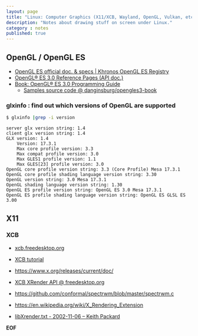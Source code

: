 ```yaml
---
layout: page
title: "Linux: Computer Graphics (X11/XCB, Wayland, OpenGL, Vulkan, etc)"
description: "Notes about drawing stuff on screen under Linux."
category : notes
published: true
---
```


## OpenGL / OpenGL ES

* [OpenGL ES official doc. & specs | Khronos OpenGL ES Registry](https://www.khronos.org/registry/OpenGL/index_es.php)
* [OpenGL® ES 3.0 Reference Pages (API doc.)](https://www.khronos.org/registry/OpenGL-Refpages/es3.0/)
* [Book: OpenGL® ES 3.0 Programming Guide](http://www.opengles-book.com)
    - [Samples source code @ danginsburg/opengles3-book](https://github.com/danginsburg/opengles3-book/)

### glxinfo : find out which versions of OpenGL are supported

```bash
$ glxinfo |grep -i version
```

```
server glx version string: 1.4
client glx version string: 1.4
GLX version: 1.4
    Version: 17.3.1
    Max core profile version: 3.3
    Max compat profile version: 3.0
    Max GLES1 profile version: 1.1
    Max GLES[23] profile version: 3.0
OpenGL core profile version string: 3.3 (Core Profile) Mesa 17.3.1
OpenGL core profile shading language version string: 3.30
OpenGL version string: 3.0 Mesa 17.3.1
OpenGL shading language version string: 1.30
OpenGL ES profile version string: OpenGL ES 3.0 Mesa 17.3.1
OpenGL ES profile shading language version string: OpenGL ES GLSL ES 3.00
```

## X11

### XCB

* [xcb.freedesktop.org](https://xcb.freedesktop.org/)
* [XCB tutorial](https://xcb.freedesktop.org/tutorial/)
* <https://www.x.org/releases/current/doc/>

* [XCB XRender API @ freedesktop.org](https://xcb.freedesktop.org/manual/group__XCB__Render__API.html)
* <https://github.com/conformal/spectrwm/blob/master/spectrwm.c>
* <https://en.wikipedia.org/wiki/X_Rendering_Extension>
* [libXrender.txt - 2002-11-06 – Keith Packard](https://www.x.org/releases/current/doc/libXrender/libXrender.txt)



__EOF__
